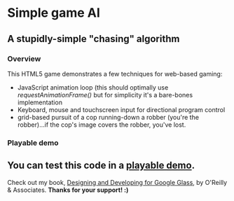 # Simple game AI
## A stupidly-simple "chasing" algorithm

### Overview
This HTML5 game demonstrates a few techniques for web-based gaming:
- JavaScript animation loop (this should optimally use _requestAnimationFrame()_ but for simplicity it's a bare-bones implementation
- Keyboard, mouse and touchscreen input for directional program control
- grid-based pursuit of a cop running-down a robber (you're the robber)...if the cop's image covers the robber, you've lost. 

### Playable demo
You can test this code in a [playable demo](https://dl.dropbox.com/u/12019700/gaming-ai/demos.html).
---

Check out my book, [Designing and Developing for Google Glass](http://www.amazon.com/Designing-Developing-Google-Glass-Differently/dp/1491946458), by O'Reilly & Associates. **Thanks for your support! :)**
